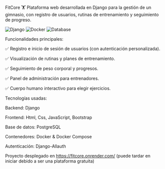 FitCore 🏋️
Plataforma web desarrollada en Django para la gestión de un gimnasio, con registro de usuarios, rutinas de entrenamiento y seguimiento de progreso.

![Django](https://img.shields.io/badge/Django-4.x-green)
![Docker](https://img.shields.io/badge/Dev-Docker-lightblue)
![Database](https://img.shields.io/badge/DB-PostgreSQL-darkblue)

Funcionalidades principales:

✅ Registro e inicio de sesión de usuarios (con autenticación personalizada).

✅ Visualización de rutinas y planes de entrenamiento.

✅ Seguimiento de peso corporal y progresos.

✅ Panel de administración para entrenadores.

✅ Cuerpo humano interactivo para elegir ejercicios.


Tecnologías usadas:

Backend: Django

Frontend: Html, Css, JavaScript, Bootstrap

Base de datos: PostgreSQL

Contenedores: Docker & Docker Compose

Autenticación: Django-Allauth


Proyecto desplegado en https://fitcore.onrender.com/  (puede tardar en iniciar debido a ser una plataforma gratuita)
